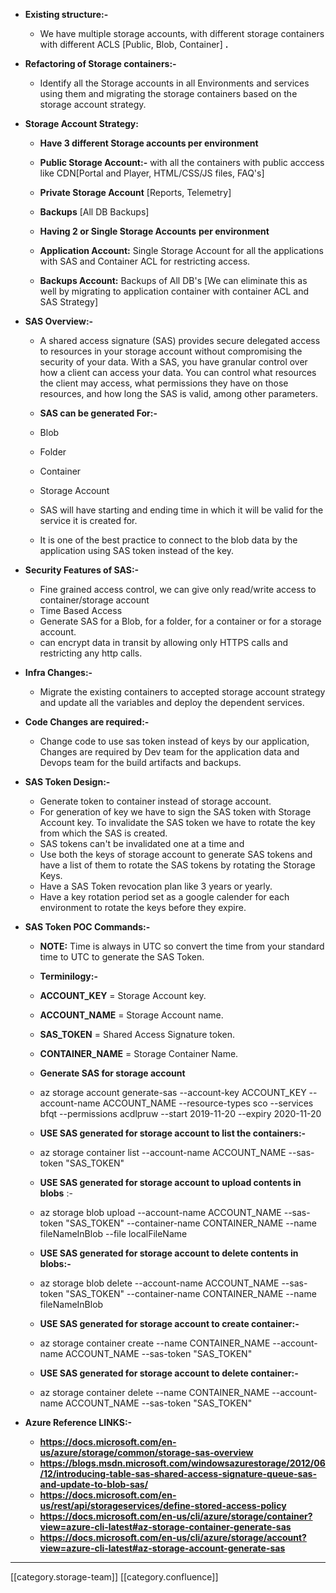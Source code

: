 


*  **Existing structure:-** 
    * We have multiple storage accounts, with different storage containers with different ACLS \[Public, Blob, Container] **.** 

    
*  **Refactoring of Storage containers:-** 
    * Identify all the Storage accounts in all Environments and services using them and migrating the storage containers based on the storage account strategy.

    
*  **Storage Account Strategy:** 
    *  **Have 3 different Storage accounts per environment** 
    *  **Public Storage Account:-**  with all the containers with public acccess like CDN\[Portal and Player, HTML/CSS/JS files, FAQ's]
    *  **Private Storage Account** \[Reports, Telemetry]
    *  **Backups** \[All DB Backups]

    
    *  **Having 2 or Single Storage Accounts**  **per environment**  
    *  **Application Account:**  Single Storage Account for all the applications with SAS and Container ACL for restricting access.
    *  **Backups Account:**  Backups of All DB's \[We can eliminate this as well by migrating to application container with container ACL and SAS Strategy]

    

    
*  **SAS Overview:-** 
    * A shared access signature (SAS) provides secure delegated access to resources in your storage account without compromising the security of your data. With a SAS, you have granular control over how a client can access your data. You can control what resources the client may access, what permissions they have on those resources, and how long the SAS is valid, among other parameters.
    *  **SAS can be generated For:-** 
    * Blob
    * Folder
    * Container
    * Storage Account

    
    * SAS will have starting and ending time in which it will be valid for the service it is created for.
    * It is one of the best practice to connect to the blob data by the application using SAS token instead of the key.

    
*  **Security Features of SAS:-**  
    * Fine grained access control, we can give only read/write access to container/storage account
    * Time Based Access
    * Generate SAS for a Blob, for a folder, for a container or for a storage account.
    * can encrypt data in transit by allowing only HTTPS calls and restricting any http calls.

    
*  **Infra Changes:-** 
    * Migrate the existing containers to accepted storage account strategy and update all the variables and deploy the dependent services.

    
*  **Code Changes are required:-** 
    * Change code to use sas token instead of keys by our application, Changes are required by Dev team for the application data and Devops team for the build artifacts and backups.

    
*  **SAS Token Design:-** 
    * Generate token to container instead of storage account.
    * For generation of key we have to sign the SAS token with Storage Account key. To invalidate the SAS token we have to rotate the key from which the SAS is created.
    * SAS tokens can't be invalidated one at a time and
    * Use both the keys of storage account to generate SAS tokens and have a list of them to rotate the SAS tokens by rotating the Storage Keys.
    * Have a SAS Token revocation plan like 3 years or yearly.
    * Have a key rotation period set as a google calender for each environment to rotate the keys before they expire.

    
*  **SAS Token POC Commands:-** 
    *  **NOTE:**  Time is always in UTC so convert the time from your standard time to UTC to generate the SAS Token.
    *  **Terminilogy:-** 
    *  **ACCOUNT_KEY**  = Storage Account key.
    *  **ACCOUNT_NAME**  = Storage Account name.
    *  **SAS_TOKEN**  = Shared Access Signature token.
    *  **CONTAINER_NAME**  = Storage Container Name.

    
    *  **Generate SAS for storage account** 
    * az storage account generate-sas --account-key ACCOUNT_KEY --account-name ACCOUNT_NAME --resource-types sco --services bfqt --permissions acdlpruw --start 2019-11-20 --expiry 2020-11-20

    
    *  **USE SAS generated for storage account to list the containers:-** 
    * az storage container list --account-name ACCOUNT_NAME --sas-token "SAS_TOKEN"

    
    *  **USE SAS generated for storage account to upload contents in blobs** :-
    * az storage blob upload --account-name ACCOUNT_NAME --sas-token "SAS_TOKEN" --container-name CONTAINER_NAME --name fileNameInBlob --file localFileName

    
    *  **USE SAS generated for storage account to delete contents in blobs:-** 
    * az storage blob delete --account-name ACCOUNT_NAME --sas-token "SAS_TOKEN" --container-name CONTAINER_NAME --name fileNameInBlob

    
    *  **USE SAS generated for storage account to create container:-** 
    * az storage container create --name CONTAINER_NAME --account-name ACCOUNT_NAME --sas-token "SAS_TOKEN"

    
    *  **USE SAS generated for storage account to delete container:-** 
    * az storage container delete --name CONTAINER_NAME --account-name ACCOUNT_NAME --sas-token "SAS_TOKEN"

    

    




*  **Azure Reference LINKS:-** 
    *  **https://docs.microsoft.com/en-us/azure/storage/common/storage-sas-overview** 
    *  **https://blogs.msdn.microsoft.com/windowsazurestorage/2012/06/12/introducing-table-sas-shared-access-signature-queue-sas-and-update-to-blob-sas/** 
    *  **https://docs.microsoft.com/en-us/rest/api/storageservices/define-stored-access-policy** 
    *  **https://docs.microsoft.com/en-us/cli/azure/storage/container?view=azure-cli-latest#az-storage-container-generate-sas** 
    *  **https://docs.microsoft.com/en-us/cli/azure/storage/account?view=azure-cli-latest#az-storage-account-generate-sas** 

    



*****

[[category.storage-team]] 
[[category.confluence]] 
